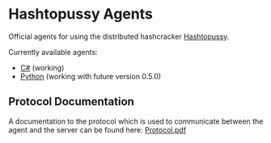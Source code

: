 # Hashtopussy Agents

Official agents for using the distributed hashcracker [Hashtopussy](https://github.com/s3inlc/hashtopussy).

Currently available agents:
- [C#](csharp) (working)
- [Python](python) (working with future version 0.5.0)

## Protocol Documentation

A documentation to the protocol which is used to communicate between the agent and the server can be found here: [Protocol.pdf](https://github.com/s3inlc/hashtopussy/blob/master/doc/protocol.pdf)
